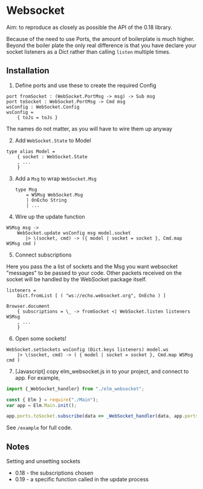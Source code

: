 # Websocket

Aim: to reproduce as closely as possible the API of the 0.18 library.

Because of the need to use Ports, the amount of boilerplate is much higher. Beyond the boiler plate the only real difference is that you have declare your socket listeners as a Dict rather than calling `listen` multiple times.

## Installation

1) Define ports and use these to create the required Config 

```
port fromSocket : (WebSocket.PortMsg -> msg) -> Sub msg
port toSocket : WebSocket.PortMsg -> Cmd msg
wsConfig : WebSocket.Config
wsConfig =
    { toJs = toJs }
```
    
The names do not matter, as you will have to wire them up anyway

2) Add `WebSocket.State` to Model

```
type alias Model =
    { socket : WebSocket.State
    , ...
    }
```

3) Add a `Msg` to wrap `WebSocket.Msg`

    ```
    type Msg
        = WSMsg WebSocket.Msg
        | OnEcho String
        | ...

    ```
    
4) Wire up the update function

```
WSMsg msg ->
    WebSocket.update wsConfig msg model.socket
       |> \(socket, cmd) -> ({ model | socket = socket }, Cmd.map WSMsg cmd )     
```
        
5) Connect subscriptions 

Here you pass the a list of sockets and the Msg you want websocket "messages" to be passed to your code. Other packets received on the socket will be handled by the WebSocket package itself.

```
listeners =
    Dict.fromList [ ( "ws://echo.websocket.org", OnEcho ) ]
    
Browser.document
    { subscriptions = \_ -> fromSocket <| WebSocket.listen listeners WSMsg
    , ...
    }
```

6) Open some sockets!

```
WebSocket.setSockets wsConfig (Dict.keys listeners) model.ws
    |> \(socket, cmd) -> ( { model | socket = socket }, Cmd.map WSMsg cmd )
``` 

7) [Javascript] copy elm_websocket.js in to your project, and connect to app. For example,

```js
import {_WebSocket_handler} from "./elm_websocket";

const { Elm } = require("./Main");
var app = Elm.Main.init();

app.ports.toSocket.subscribe(data => _WebSocket_handler(data, app.ports.fromSocket.send));
```

See `/example` for full code. 

## Notes

Setting and unsetting sockets

- 0.18 - the subscriptions chosen
- 0.19 - a specific function called in the update process

